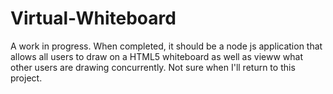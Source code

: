 Virtual-Whiteboard
==================

A work in progress. When completed, it should be a node js application that allows all users to draw on a HTML5 whiteboard as well as
vieww what other users are drawing concurrently. Not sure when I'll return to this project.
